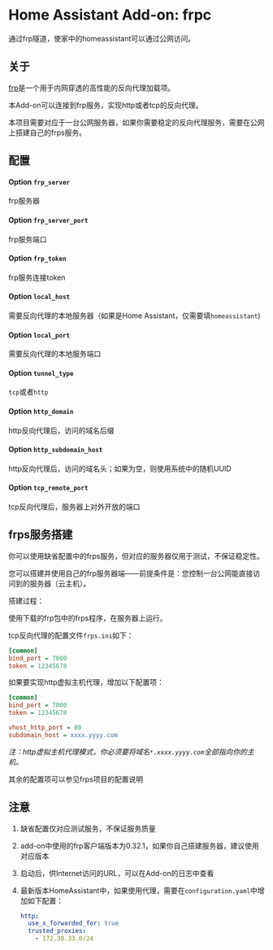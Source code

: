 # Home Assistant Add-on: frpc

通过frp隧道，使家中的homeassistant可以通过公网访问。

## 关于

[frp](https://github.com/jdbwlj/hassio-frpc/blob/master/README.md)是一个用于内网穿透的高性能的反向代理加载项。

本Add-on可以连接到frp服务，实现http或者tcp的反向代理。

本项目需要对应于一台公网服务器，如果你需要稳定的反向代理服务，需要在公网上搭建自己的frps服务。

## 配置

#### Option `frp_server`

frp服务器

#### Option `frp_server_port`

frp服务端口

#### Option `frp_token`

frp服务连接token

#### Option `local_host`

需要反向代理的本地服务器（如果是Home Assistant，仅需要填`homeassistant`)

#### Option `local_port`

需要反向代理的本地服务端口

#### Option `tunnel_type`

`tcp`或者`http`

#### Option `http_domain`

http反向代理后，访问的域名后缀

#### Option `http_subdomain_host`

http反向代理后，访问的域名头；如果为空，则使用系统中的随机UUID

#### Option `tcp_remote_port`

tcp反向代理后，服务器上对外开放的端口

## frps服务搭建

你可以使用缺省配置中的frps服务，但对应的服务器仅用于测试，不保证稳定性。

您可以搭建并使用自己的frp服务器端——前提条件是：您控制一台公网能直接访问到的服务器（云主机）。

搭建过程：

使用下载的frp包中的frps程序，在服务器上运行。

tcp反向代理的配置文件`frps.ini`如下：
```ini
[common]
bind_port = 7000
token = 12345678
```

如果要实现http虚拟主机代理，增加以下配置项：
```ini
[common]
bind_port = 7000
token = 12345678

vhost_http_port = 80
subdomain_host = xxxx.yyyy.com
```
*注：http虚拟主机代理模式，你必须要将域名`*.xxxx.yyyy.com`全部指向你的主机。*

其余的配置项可以参见frps项目的配置说明

## 注意

1. 缺省配置仅对应测试服务，不保证服务质量
2. add-on中使用的frp客户端版本为0.32.1，如果你自己搭建服务器，建议使用对应版本
3. 启动后，供Internet访问的URL，可以在Add-on的日志中查看
4. 最新版本HomeAssistant中，如果使用代理，需要在`configuration.yaml`中增加如下配置：

    ```yaml
    http:
      use_x_forwarded_for: true
      trusted_proxies:
        - 172.30.33.0/24
    ```

